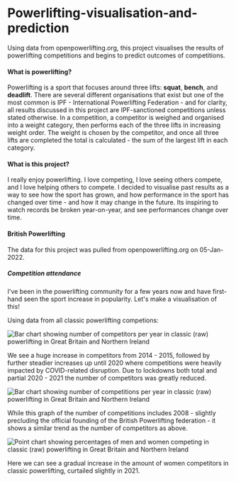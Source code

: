 # Powerlifting-visualisation-and-prediction
Using data from openpowerlifting.org, this project visualises the results of powerlifting competitions and begins to predict outcomes of competitions.

#### What is powerlifting?
Powerlifting is a sport that focuses around three lifts: <b>squat</b>, <b>bench</b>, and <b>deadlift</b>. There are several different organisations that exist but one of the most common is IPF - International Powerlifting Federation - and for clarity, all results discussed in this project are IPF-sanctioned competitions unless stated otherwise.
In a competition, a competitor is weighed and organised into a weight category, then performs each of the three lifts in increasing weight order. The weight is chosen by the competitor, and once all three lifts are completed the total is calculated - the sum of the largest lift in each category.

#### What is this project?
I really enjoy powerlifting. I love competing, I love seeing others compete, and I love helping others to compete. I decided to visualise past results as a way to see how the sport has grown, and how performance in the sport has changed over time - and how it may change in the future. Its inspiring to watch records be broken year-on-year, and see performances change over time.

#### British Powerlifting

The data for this project was pulled from openpowerlifting.org on 05-Jan-2022.

##### Competition attendance
I've been in the powerlifting community for a few years now and have first-hand seen the sport increase in popularity. Let's make a visualisation of this!

Using data from all classic powerlifting competions:

![Bar chart showing number of competitors per year in classic (raw) powerlifting in Great Britain and Northern Ireland](https://github.com/lion-star-gold/Powerlifting-visualisation-and-prediction/blob/main/visualisations/Competitors%20in%20BP%20and%20subdivisions.png?raw=true)

We see a huge increase in competitors from 2014 - 2015, followed by further steadier increases up until 2020 where competitions were heavily impacted by COVID-related disruption. Due to lockdowns both total and partial 2020 - 2021 the number of competitors was greatly reduced.

![Bar chart showing number of competitions per year in classic (raw) powerlifting in Great Britain and Northern Ireland](https://user-images.githubusercontent.com/23198950/167123481-c6a5b509-56f0-4572-949a-dd6e20f8b122.png)

While this graph of the number of competitions includes 2008 - slightly precluding the official founding of the British Powerlifting federation - it shows a similar trend as the number of competitors as above.

![Point chart showing percentages of men and women competing in classic (raw) powerlifting in Great Britain and Northern Ireland](https://user-images.githubusercontent.com/23198950/167123739-fe867350-266c-4a97-bf42-cc7dbeea048f.png)

Here we can see a gradual increase in the amount of women competitors in classic powerlifting, curtailed slightly in 2021.
